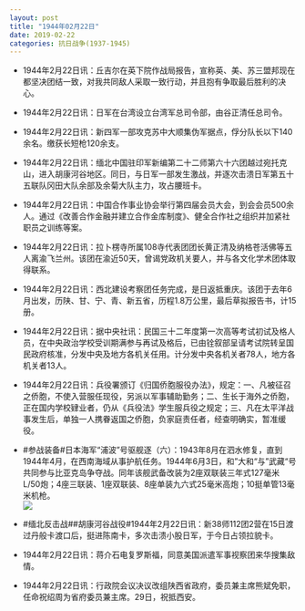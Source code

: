 ```yaml
---
layout: post
title: "1944年02月22日"
date: 2019-02-22
categories: 抗日战争(1937-1945)
---
```


<meta name="referrer" content="no-referrer" />

- 1944年2月22日讯：丘吉尔在英下院作战局报告，宣称英、美、苏三盟邦现在都坚决团结一致，对我共同敌人采取一致行动，并且抱有争取最后胜利的决心。 

- 1944年2月22日讯：日军在台湾设立台湾军总司令部，由谷正清任总司令。 

- 1944年2月22日讯：新四军一部攻克苏中大顺集伪军据点，俘分队长以下140余名。缴获长短枪120余支。 

- 1944年2月22日讯：缅北中国驻印军新编第二十二师第六十六团越过宛托克山，进入胡康河谷地区。同日，与日军一部发生激战，并逐次击溃日军第五十五联队冈田大队余部及余菊大队主力，攻占腰班卡。 

- 1944年2月22日讯：中国合作事业协会举行第四届会员大会，到会会员500余人。通过《改善合作金融并建立合作金库制度》、健全合作社之组织并加紧社职员之训练等案。 

- 1944年2月22日讯：拉卜楞寺所属108寺代表团团长黄正清及纳格苍活佛等五人离渝飞兰州。该团在渝近50天，曾谒党政机关要人，并与各文化学术团体取得联系。 

- 1944年2月22日讯：西北建设考察团任务完成，是日返抵重庆。该团于去年6月出发，历陕、甘、宁、青、新五省，历程1.8万公里，最后草拟报告书，计15册。 

- 1944年2月22日讯：据中央社讯：民国三十二年度第一次高等考试初试及格人员，在中央政治学校受训期满参与再试及格后，已由铨叙部呈请考试院转呈国民政府核准，分发中央及地方各机关任用。计分发中央各机关者78人，地方各机关者13人。 

- 1944年2月22日讯：兵役署颁订《归国侨胞服役办法》，规定：一、凡被征召之侨胞，不使入营服任现役，另派以军事辅助勤务；二、生长于海外之侨胞，正在国内学校肄业者，仍从《兵役法》学生服兵役之规定；三、凡在太平洋战事发生后，单独一人携眷返国之侨胞，负家庭责任者，经查明确实，暂准缓役。 

- #参战装备#日本海军“浦波”号驱舰逐（六）：1943年8月在泗水修复，直到1944年4月，在西南海域从事护航任务。1944年6月3日，和”大和“与”武藏“号共同参与比亚克岛争夺战。同年该舰武备改装为2座双联装三年式127毫米L/50炮；4座三联装、1座双联装、8座单装九六式25毫米高炮；10挺单管13毫米机枪。 <br/><img src="https://wx4.sinaimg.cn/large/aca367d8ly1g0eyzpvjnzj20dc0a075v.jpg" />

- #缅北反击战##胡康河谷战役#1944年2月22日讯：新38师112团2营在15日渡过丹般卡渡口后，挺进陈南卡，多次击溃小股日军，于今日占领拉貌卡。 

- 1944年2月22日讯：蒋介石电复罗斯福，同意美国派遣军事视察团来华搜集敌情。 

- 1944年2月22日讯：行政院会议决议改组陕西省政府，委员兼主席熊斌免职，任命祝绍周为省府委员兼主席。29日，祝抵西安。 

